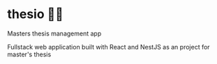 # thesio  👨‍🎓
Masters thesis management app

Fullstack web application built with React and NestJS as an project for master's thesis
